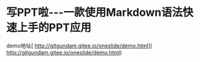 # 写PPT啦---一款使用Markdown语法快速上手的PPT应用
demo地址[ http://gitgundam.gitee.io/oneslide/demo.html]( http://gitgundam.gitee.io/oneslide/demo.html)
